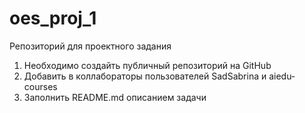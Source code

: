 # oes_proj_1
Репозиторий для проектного задания

1. Необходимо создайть публичный репозиторий на GitHub
2. Добавить в коллабораторы пользователей SadSabrina и aiedu-courses
3. Заполнить README.md описанием задачи
